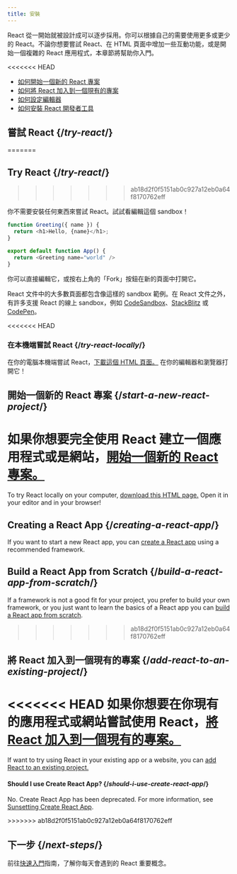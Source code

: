 ```yaml
---
title: 安裝
---
```


<Intro>

React 從一開始就被設計成可以逐步採用。你可以根據自己的需要使用更多或更少的 React。不論你想要嘗試 React、在 HTML 頁面中增加一些互動功能，或是開始一個複雜的 React 應用程式，本章節將幫助你入門。

</Intro>

<<<<<<< HEAD
<YouWillLearn isChapter={true}>

* [如何開始一個新的 React 專案](/learn/start-a-new-react-project)
* [如何將 React 加入到一個現有的專案](/learn/add-react-to-an-existing-project)
* [如何設定編輯器](/learn/editor-setup)
* [如何安裝 React 開發者工具](/learn/react-developer-tools)

</YouWillLearn>

## 嘗試 React {/*try-react*/}
=======
## Try React {/*try-react*/}
>>>>>>> ab18d2f0f5151ab0c927a12eb0a64f8170762eff

你不需要安裝任何東西來嘗試 React。試試看編輯這個 sandbox！

<Sandpack>

```js
function Greeting({ name }) {
  return <h1>Hello, {name}</h1>;
}

export default function App() {
  return <Greeting name="world" />
}
```

</Sandpack>

你可以直接編輯它，或按右上角的「Fork」按鈕在新的頁面中打開它。

React 文件中的大多數頁面都包含像這樣的 sandbox 範例。在 React 文件之外，有許多支援 React 的線上 sandbox，例如  [CodeSandbox](https://codesandbox.io/s/new)、[StackBlitz](https://stackblitz.com/fork/react) 或 [CodePen](https://codepen.io/pen?template=QWYVwWN)。

<<<<<<< HEAD
### 在本機端嘗試 React {/*try-react-locally*/}

在你的電腦本機端嘗試 React，[下載這個 HTML 頁面。](https://gist.githubusercontent.com/gaearon/0275b1e1518599bbeafcde4722e79ed1/raw/db72dcbf3384ee1708c4a07d3be79860db04bff0/example.html) 在你的編輯器和瀏覽器打開它！

## 開始一個新的 React 專案 {/*start-a-new-react-project*/}

如果你想要完全使用 React 建立一個應用程式或是網站，[開始一個新的 React 專案。](/learn/start-a-new-react-project)
=======
To try React locally on your computer, [download this HTML page.](https://gist.githubusercontent.com/gaearon/0275b1e1518599bbeafcde4722e79ed1/raw/db72dcbf3384ee1708c4a07d3be79860db04bff0/example.html) Open it in your editor and in your browser!

## Creating a React App {/*creating-a-react-app*/}

If you want to start a new React app, you can [create a React app](/learn/creating-a-react-app) using a recommended framework.

## Build a React App from Scratch {/*build-a-react-app-from-scratch*/}

If a framework is not a good fit for your project, you prefer to build your own framework, or you just want to learn the basics of a React app you can [build a React app from scratch](/learn/build-a-react-app-from-scratch).
>>>>>>> ab18d2f0f5151ab0c927a12eb0a64f8170762eff

## 將 React 加入到一個現有的專案 {/*add-react-to-an-existing-project*/}

<<<<<<< HEAD
如果你想要在你現有的應用程式或網站嘗試使用 React，[將 React 加入到一個現有的專案。](/learn/add-react-to-an-existing-project)
=======
If want to try using React in your existing app or a website, you can [add React to an existing project.](/learn/add-react-to-an-existing-project)


<Note>

#### Should I use Create React App? {/*should-i-use-create-react-app*/}

No. Create React App has been deprecated. For more information, see [Sunsetting Create React App](/blog/2025/02/14/sunsetting-create-react-app).

</Note>
>>>>>>> ab18d2f0f5151ab0c927a12eb0a64f8170762eff

## 下一步 {/*next-steps*/}

前往[快速入門](/learn)指南，了解你每天會遇到的 React 重要概念。
